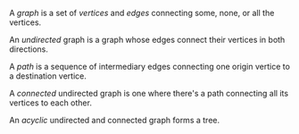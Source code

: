 A *graph* is a set of *vertices* and *edges* connecting some, none, or all the vertices. 

An *undirected* graph is a graph whose edges connect their vertices in both directions.

A *path* is a sequence of intermediary edges connecting one origin vertice to a destination vertice. 

A *connected* undirected graph is one where there's a path connecting all its vertices to each other.

An *acyclic* undirected and connected graph forms a tree.

